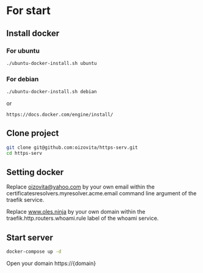 # For start
## Install docker
### For ubuntu
```sh
./ubuntu-docker-install.sh ubuntu
```
### For debian
```sh
./ubuntu-docker-install.sh debian
```
or
```
https://docs.docker.com/engine/install/
```
## Clone project
```sh
git clone git@github.com:oizovita/https-serv.git
cd https-serv
```
## Setting docker
Replace oizovita@yahoo.com by your own email within the certificatesresolvers.myresolver.acme.email command line argument of the traefik service.

Replace www.oles.ninja by your own domain within the traefik.http.routers.whoami.rule label of the whoami service.
## Start server
```sh
docker-compose up -d
```
Open your domain
https://{domain}
